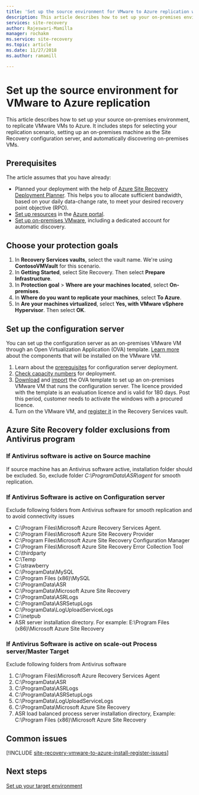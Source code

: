 ```yaml
---
title: 'Set up the source environment for VMware to Azure replication with Azure Site Recovery | Microsoft Docs'
description: This article describes how to set up your on-premises environment to replicate VMware VMs to Azure with Azure Site Recovery.
services: site-recovery
author: Rajeswari-Mamilla
manager: rochakm
ms.service: site-recovery
ms.topic: article
ms.date: 11/27/2018
ms.author: ramamill

---
```


# Set up the source environment for VMware to Azure replication

This article describes how to set up your source on-premises environment, to replicate VMware VMs to Azure. It includes steps for selecting your replication scenario, setting up an on-premises machine as the Site Recovery configuration server, and automatically discovering on-premises VMs. 

## Prerequisites

The article assumes that you have already:

- Planned your deployment with the help of [Azure Site Recovery Deployment Planner](site-recovery-deployment-planner.md). This helps you to allocate sufficient bandwidth, based on your daily data-change rate, to meet your desired recovery point objective (RPO).
- [Set up resources](tutorial-prepare-azure.md) in the [Azure portal](http://portal.azure.com).
- [Set up on-premises VMware](vmware-azure-tutorial-prepare-on-premises.md), including a dedicated account for automatic discovery.

## Choose your protection goals

1. In **Recovery Services vaults**, select the vault name. We're using **ContosoVMVault** for this scenario.
2. In **Getting Started**, select Site Recovery. Then select **Prepare Infrastructure**.
3. In **Protection goal** > **Where are your machines located**, select **On-premises**.
4. In **Where do you want to replicate your machines**, select **To Azure**.
5. In **Are your machines virtualized**, select **Yes, with VMware vSphere Hypervisor**. Then select **OK**.

## Set up the configuration server

You can set up the configuration server as an on-premises VMware VM through an Open Virtualization Application (OVA) template. [Learn more](concepts-vmware-to-azure-architecture.md) about the components that will be installed on the VMware VM.

1. Learn about the [prerequisites](vmware-azure-deploy-configuration-server.md#prerequisites) for configuration server deployment.
2. [Check capacity numbers](vmware-azure-deploy-configuration-server.md#capacity-planning) for deployment.
3. [Download](vmware-azure-deploy-configuration-server.md#download-the-template) and [import](vmware-azure-deploy-configuration-server.md#import-the-template-in-vmware) the OVA template to set up an on-premises VMware VM that runs the configuration server. The licence provided with the template is an evaluation licence and is valid for 180 days. Post this period, customer needs to activate the windows with a procured licence.
4. Turn on the VMware VM, and [register it](vmware-azure-deploy-configuration-server.md#register-the-configuration-server-with-azure-site-recovery-services) in the Recovery Services vault.

## Azure Site Recovery folder exclusions from Antivirus program

### If Antivirus software is active on Source machine

If source machine has an Antivirus software active, installation folder should be excluded. So, exclude folder *C:\ProgramData\ASR\agent* for smooth replication.

### If Antivirus Software is active on Configuration server

Exclude following folders from Antivirus software for smooth replication and to avoid connectivity issues

- C:\Program Files\Microsoft Azure Recovery Services Agent.
- C:\Program Files\Microsoft Azure Site Recovery Provider
- C:\Program Files\Microsoft Azure Site Recovery Configuration Manager 
- C:\Program Files\Microsoft Azure Site Recovery Error Collection Tool 
 - C:\thirdparty
 - C:\Temp
 - C:\strawberry
 - C:\ProgramData\MySQL
 - C:\Program Files (x86)\MySQL
 - C:\ProgramData\ASR
 - C:\ProgramData\Microsoft Azure Site Recovery
 - C:\ProgramData\ASRLogs
 - C:\ProgramData\ASRSetupLogs
 - C:\ProgramData\LogUploadServiceLogs
 - C:\inetpub
 - ASR server installation directory. For example: E:\Program Files (x86)\Microsoft Azure Site Recovery

### If Antivirus Software is active on scale-out Process server/Master Target

Exclude following folders from Antivirus software

1. C:\Program Files\Microsoft Azure Recovery Services Agent
2. C:\ProgramData\ASR
3. C:\ProgramData\ASRLogs
4. C:\ProgramData\ASRSetupLogs
5. C:\ProgramData\LogUploadServiceLogs
6. C:\ProgramData\Microsoft Azure Site Recovery
7. ASR load balanced process server installation directory, Example: C:\Program Files (x86)\Microsoft Azure Site Recovery

## Common issues
[!INCLUDE [site-recovery-vmware-to-azure-install-register-issues](../../includes/site-recovery-vmware-to-azure-install-register-issues.md)]

## Next steps
[Set up your target environment](./vmware-azure-set-up-target.md) 
